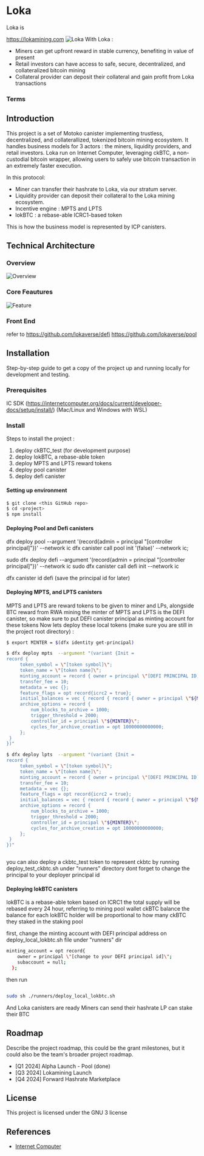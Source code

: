 # Loka

Loka is

https://lokamining.com
![Loka](img/Loka.gif)
With Loka :

- Miners can get upfront reward in stable currency, benefiting in value of present
- Retail investors can have access to safe, secure, decentralized, and collateralized bitcoin mining
- Collateral provider can deposit their collateral and gain profit from Loka transactions

### Terms

## Introduction

This project is a set of Motoko canister implementing trustless, decentralized, and collaterallized, tokenized bitcoin mining ecosystem.
It handles business models for 3 actors : the miners, liquidity providers, and retail investors.
Loka run on Internet Computer, leveraging ckBTC, a non-custodial bitcoin wrapper, allowing users to safely use bitcoin transaction in an extremely faster execution.

In this protocol:

- Miner can transfer their hashrate to Loka, via our stratum server.
- Liquidity provider can deposit their collateral to the Loka mining ecosystem.
- Incentive engine : MPTS and LPTS
- lokBTC : a rebase-able ICRC1-based token

This is how the business model is represented by ICP canisters.

## Technical Architecture

### Overview

![Overview](img/architecture.png)

### Core Feautures

![Feature](img/feature.png)

### Front End

refer to
https://github.com/lokaverse/defi
https://github.com/lokaverse/pool

## Installation

Step-by-step guide to get a copy of the project up and running locally for development and testing.

### Prerequisites

IC SDK (https://internetcomputer.org/docs/current/developer-docs/setup/install/) (Mac/Linux and Windows with WSL)

### Install

Steps to install the project :

1. deploy ckBTC_test (for development purpose)
2. deploy lokBTC, a rebase-able token
3. deploy MPTS and LPTS reward tokens
4. deploy pool canister
5. deploy defi canister

#### Setting up environment

```bash
$ git clone <this GitHub repo>
$ cd <project>
$ npm install

```

#### Deploying Pool and Defi canisters

dfx deploy pool --argument '(record{admin = principal "[controller principal]"})' --network ic
dfx canister call pool init '(false)' --network ic;

sudo dfx deploy defi --argument '(record{admin = principal "[controller principal]"})' --network ic
sudo dfx canister call defi init --network ic

dfx canister id defi (save the principal id for later)

#### Deploying MPTS, and LPTS canisters

MPTS and LPTS are reward tokens to be given to miner and LPs, alongside BTC reward from RWA mining
the minter of MPTS and LPTS is the DEFI canister, so make sure to put DEFI canister principal as minting account for these tokens
Now lets deploy these local tokens (make sure you are still in the project root directory) :

```bash
$ export MINTER = $(dfx identity get-principal)

$ dfx deploy mpts  --argument "(variant {Init =
record {
     token_symbol = \"[token symbol]\";
     token_name = \"[token name]\";
     minting_account = record { owner = principal \"[DEFI PRINCIPAL ID]\" };
     transfer_fee = 10;
     metadata = vec {};
     feature_flags = opt record{icrc2 = true};
     initial_balances = vec { record { record { owner = principal \"${MINTER}\"; }; 1000000000000; }; };
     archive_options = record {
         num_blocks_to_archive = 1000;
         trigger_threshold = 2000;
         controller_id = principal \"${MINTER}\";
         cycles_for_archive_creation = opt 10000000000000;
     };
 }
})"

$ dfx deploy lpts  --argument "(variant {Init =
record {
     token_symbol = \"[token symbol]\";
     token_name = \"[token name]\";
     minting_account = record { owner = principal \"[DEFI PRINCIPAL ID]\" };
     transfer_fee = 10;
     metadata = vec {};
     feature_flags = opt record{icrc2 = true};
     initial_balances = vec { record { record { owner = principal \"${MINTER}\"; }; 1000000000000; }; };
     archive_options = record {
         num_blocks_to_archive = 1000;
         trigger_threshold = 2000;
         controller_id = principal \"${MINTER}\";
         cycles_for_archive_creation = opt 10000000000000;
     };
 }
})"



```

you can also deploy a ckbtc_test token to represent ckbtc by running deploy_test_ckbtc.sh under "runners" directory
dont forget to change the principal to your deployer principal id

#### Deploying lokBTC canisters

lokBTC is a rebase-able token based on ICRC1
the total supply will be rebased every 24 hour, referring to mining pool wallet ckBTC balance
the balance for each lokBTC holder will be proportional to how many ckBTC they staked in the staking pool

first, change the minting account with DEFI principal address on deploy_local_lokbtc.sh file under "runners" dir

```bash
minting_account = opt record{
    owner = principal \"[change to your DEFI principal id]\";
    subaccount = null;
  };
```

then run

```bash

sudo sh ./runners/deploy_local_lokbtc.sh

```

And Loka canisters are ready
Miners can send their hashrate
LP can stake their BTC

## Roadmap

Describe the project roadmap, this could be the grant milestones, but it could also be the team's broader project roadmap.

- [Q1 2024] Alpha Launch - Pool (done)
- [Q3 2024] Lokamining Launch
- [Q4 2024] Forward Hashrate Marketplace

## License

This project is licensed under the GNU 3 license

## References

- [Internet Computer](https://internetcomputer.org)
